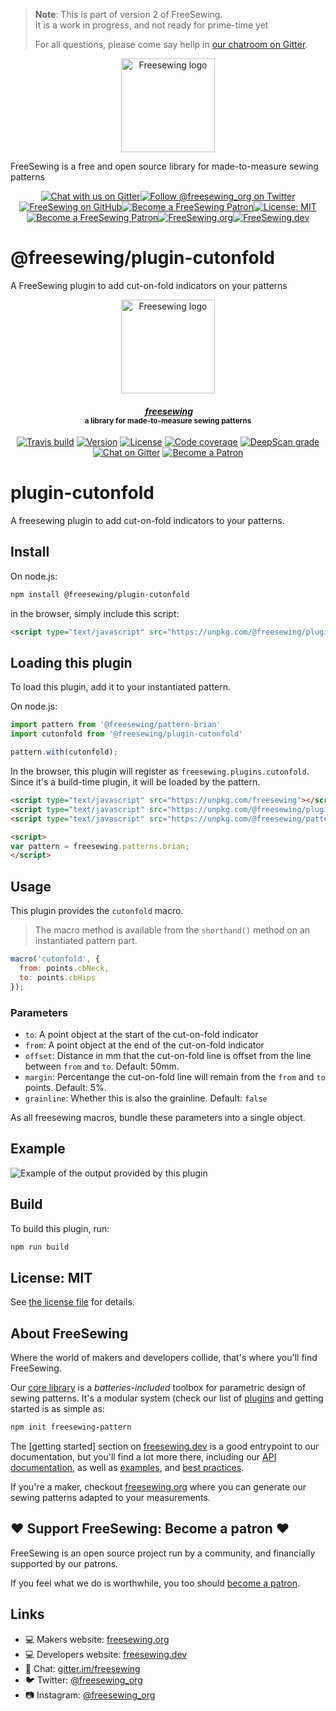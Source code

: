 > **Note**: This is part of version 2 of FreeSewing.  
> It is a work in progress, and not ready for prime-time yet
> 
> For all questions, please come say hellp in [our chatroom on Gitter](https://gitter.im/).

<p align="center"><a title="Go to freesewing.org" href="https://freesewing.org/"><img src="https://freesewing.org/img/logo/black.svg" align="center" width="150px" alt="Freesewing logo"/></a></p>
<p>FreeSewing is a free and open source library for made-to-measure sewing patterns</p>
<p align="center"><a href="https://gitter.im/freesewing/freesewing" title="Chat with us on Gitter"><img src="https://badgen.net/badge/Gitter/Chat%20with%20us/CA0547?icon=gitter" alt="Chat with us on Gitter"/></a><a href="https://twitter.com/freesewing_org" title="Follow @freesewing_org on Twitter"><img src="https://badgen.net/badge/Twitter/@freesewing_org/1DA1F2?icon=twitter" alt="Follow @freesewing_org on Twitter"/></a><a href="https://github.com/freesewing" title="FreeSewing on GitHub"><img src="https://badgen.net/badge/GitHub/freesewing/269F42?icon=github" alt="FreeSewing on GitHub"/></a><a href="https://freesewing.org/patrons/join" title="Become a FreeSewing Patron"><img src="https://badgen.net/badge/Become%20a/Patron/purple" alt="Become a FreeSewing Patron"/></a><a href="https://opensource.org/licenses/MIT" title="License: MIT"><img src="https://badgen.net/badge/License/MIT/blue" alt="License: MIT"/></a><a href="https://freesewing.org/patrons/join" title="Become a FreeSewing Patron"><img src="https://badgen.net/badge/Become%20a/Patron/purple" alt="Become a FreeSewing Patron"/></a><a href="https://freesewing.org/" title="FreeSewing.org"><img src="https://badgen.net/badge/FreeSewing/.org/3DA639" alt="FreeSewing.org"/></a><a href="https://freesewing.dev/" title="FreeSewing.dev"><img src="https://badgen.net/badge/FreeSewing/.dev/3DA639" alt="FreeSewing.dev"/></a></p>

# @freesewing&#x2F;plugin-cutonfold

A FreeSewing plugin to add cut-on-fold indicators on your patterns

<p align="center">
  <a title="Go to freesewing.org" href="https://freesewing.org/"><img src="https://freesewing.org/img/logo/black.svg" align="center" width="150px" alt="Freesewing logo"/></a>
</p>
<h4 align="center"><em>&nbsp;<a title="Go to freesewing.org" href="https://freesewing.org/">freesewing</a></em>
<br><sup>a library for made-to-measure sewing patterns</sup>
</h4>
<p align="center">
  <a href="https://travis-ci.org/freesewing/plugin-cutonfold"><img src="https://badgen.net/travis/freesewing/plugin-cutonfold/master" alt="Travis build"></a>
  <a href="https://www.npmjs.com/package/@freesewing/plugin-cutonfold"><img src="https://badgen.net/npm/v/@freesewing/plugin-cutonfold" alt="Version"></a>
  <a href="https://www.npmjs.com/package/@freesewing/plugin-cutonfold"><img src="https://badgen.net/npm/license/@freesewing/plugin-cutonfold" alt="License"></a>
  <a href="https://codecov.io/gh/freesewing/plugin-cutonfold"><img src="https://badgen.net/codecov/c/github/freesewing/plugin-cutonfold/master" alt="Code coverage"></a>
  <a href="https://deepscan.io/dashboard#view=project&pid=3254&bid=27564"><img src="https://deepscan.io/api/projects/3254/branches/27564/badge/grade.svg" alt="DeepScan grade"></a>
  <a href="https://gitter.im/freesewing/freesewing"><img src="https://badgen.net/badge/chat/on%20Gitter/cyan" alt="Chat on Gitter"></a>
  <a href="https://freesewing.org/patrons/join"><img src="https://badgen.net/badge/become/a%20Patron/FF5B77" alt="Become a Patron"></a>
</p>

# plugin-cutonfold

A freesewing plugin to add cut-on-fold indicators to your patterns.

## Install

On node.js:

```sh
npm install @freesewing/plugin-cutonfold
```

in the browser, simply include this script:

```html
<script type="text/javascript" src="https://unpkg.com/@freesewing/plugin-cutonfold"></script>
```

## Loading this plugin

To load this plugin, add it to your instantiated pattern.

On node.js:

```js
import pattern from '@freesewing/pattern-brian'
import cutonfold from '@freesewing/plugin-cutonfold'

pattern.with(cutonfold);
```

In the browser, this plugin will register as `freesewing.plugins.cutonfold`.
Since it's a build-time plugin, it will be loaded by the pattern.

```html
<script type="text/javascript" src="https://unpkg.com/freesewing"></script>
<script type="text/javascript" src="https://unpkg.com/@freesewing/plugin-cutonfold"></script>
<script type="text/javascript" src="https://unpkg.com/@freesewing/pattern-brian"></script>

<script>
var pattern = freesewing.patterns.brian;
</script>
```

## Usage

This plugin provides the `cutonfold` macro.

> The macro method is available from the `shorthand()` method on an instantiated pattern part.

```js
macro('cutonfold', {
  from: points.cbNeck,
  to: points.cbHips
});
  ```

### Parameters

 - `to`: A point object at the start of the cut-on-fold indicator
 - `from`: A point object at the end of the cut-on-fold indicator
 - `offset`: Distance in mm that the cut-on-fold line is offset from the line between `from` and `to`.  Default: 50mm.
 - `margin`: Percentange the cut-on-fold line will remain from the `from` and `to` points. Default: 5%.
 - `grainline`: Whether this is also the grainline. Default: `false`
        
As all freesewing macros, bundle these parameters into a single object.

## Example

![Example of the output provided by this plugin](https://github.com/freesewing/plugin-cutonfold/raw/master/img/example.png)


## Build

To build this plugin, run:

```sh
npm run build
```

## License: MIT

See [the license file](https://github.com/freesewing/plugin-theme/blob/master/LICENSE)
for details.


## About FreeSewing

Where the world of makers and developers collide, that's where you'll find FreeSewing.

Our [core library](https://freesewing.dev/en/freesewing) is a *batteries-included* toolbox
for parametric design of sewing patterns. It's a modular system (check our list
of [plugins](https://freesewing.dev/en/plugins) and getting started is as simple as:

```bash
npm init freesewing-pattern
```

The [getting started] section on [freesewing.dev](https://freesewing.dev/) is a good
entrypoint to our documentation, but you'll find a lot more there, including
our [API documentation](https://freesewing.dev/en/freesewing/api),
as well as [examples](https://freesewing.dev/en/freesewing/examples),
and [best practices](https://freesewing.dev/en/do).

If you're a maker, checkout [freesewing.org](https://freesewing/) where you can generate
our sewing patterns adapted to your measurements.

## ♥️ Support FreeSewing: Become a patron ♥️

FreeSewing is an open source project run by a community, 
and financially supported by our patrons.

If you feel what we do is worthwhile, you too 
should [become a patron](https://freesewing.org/patrons/join).

## Links

 - 💻 Makers website: [freesewing.org](https://freesewing.org)
 - 💻 Developers website: [freesewing.dev](https://freesewing.org)
 - 💬 Chat: [gitter.im/freesewing](https://gitter.im/freesewing/freesewing)
 - 🐦 Twitter: [@freesewing_org](https://twitter.com/freesewing_org)
 - 📷 Instagram: [@freesewing_org](https://instagram.com/freesewing_org)
